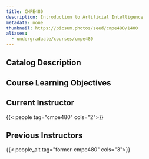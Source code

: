 ```yaml
---
title: CMPE480
description: Introduction to Artificial Intelligence
metadata: none
thumbnail: https://picsum.photos/seed/cmpe480/1400
aliases:
  - undergraduate/courses/cmpe480
---
```


## Catalog Description

## Course Learning Objectives

## Current Instructor

{{< people tag="cmpe480" cols="2">}}

## Previous Instructors

{{< people_alt tag="former-cmpe480" cols="3">}}
